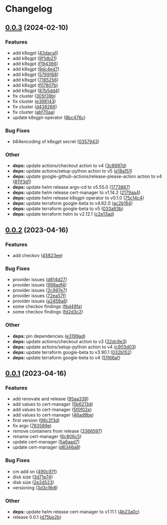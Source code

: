 # Changelog

## [0.0.3](https://github.com/on-clouds/terraform/compare/v0.0.2...v0.0.3) (2024-02-10)


### Features

* add k8sgpt ([43daca1](https://github.com/on-clouds/terraform/commit/43daca167ef9a57ad3b5e9a9222b07026c1f117c))
* add k8sgpt ([9f1db21](https://github.com/on-clouds/terraform/commit/9f1db21e4a12301bf6e81a2941725f7c9c976bb7))
* add k8sgpt ([f194366](https://github.com/on-clouds/terraform/commit/f194366a29a791359d4081d95b731e55ae3b739d))
* add k8sgpt ([9dc4ed7](https://github.com/on-clouds/terraform/commit/9dc4ed7024dc3df7e4ba39233e26467e9678cd36))
* add k8sgpt ([5769168](https://github.com/on-clouds/terraform/commit/5769168643d3bb522d4b09e592a81131df150214))
* add k8sgpt ([7185256](https://github.com/on-clouds/terraform/commit/7185256fbae50bab96ef9d1e57844e46e59b41c4))
* add k8sgpt ([f07807b](https://github.com/on-clouds/terraform/commit/f07807b8581584de4dd249cb1476f0d1f2888ecf))
* add k8sgpt ([87b5dd4](https://github.com/on-clouds/terraform/commit/87b5dd40dd5634d1a2ef8a926503c080f5df4626))
* fix cluster ([305f39b](https://github.com/on-clouds/terraform/commit/305f39ba09ced11903620a118a50edba944cf190))
* fix cluster ([e398143](https://github.com/on-clouds/terraform/commit/e3981435231e09365ff545d2fdf99078d0058b8e))
* fix cluster ([d439266](https://github.com/on-clouds/terraform/commit/d43926668f6561a8326488a23a643c83d03d2a73))
* fix cluster ([abf70aa](https://github.com/on-clouds/terraform/commit/abf70aae1163ec1e5f95991198334f0283adccab))
* update k8sgpt-operator ([8bc476c](https://github.com/on-clouds/terraform/commit/8bc476c8a172bda123fc833f7bb4dd1a05d27a1e))


### Bug Fixes

* b64encoding of k8sgpt secret ([0357943](https://github.com/on-clouds/terraform/commit/0357943129377a84ee391b0c8b02a336e0025b94))


### Other

* **deps:** update actions/checkout action to v4 ([3c8997d](https://github.com/on-clouds/terraform/commit/3c8997d9db90194880680d2da05970f273d1393f))
* **deps:** update actions/setup-python action to v5 ([e18a151](https://github.com/on-clouds/terraform/commit/e18a15136e1d356106b4716a928614447243f092))
* **deps:** update google-github-actions/release-please-action action to v4 ([811f3d1](https://github.com/on-clouds/terraform/commit/811f3d10dc0d342ae797b967a56cb751978badd6))
* **deps:** update helm release argo-cd to v5.55.0 ([1773887](https://github.com/on-clouds/terraform/commit/17738871e2764ffaa2c8dded3ce1111b81b85b24))
* **deps:** update helm release cert-manager to v1.14.2 ([2179aa4](https://github.com/on-clouds/terraform/commit/2179aa48b19d9c9486690160821a48e49ecad3f8))
* **deps:** update helm release k8sgpt-operator to v0.1.0 ([75c14c4](https://github.com/on-clouds/terraform/commit/75c14c4bb2a312342f70e1ea2f5b686d5c124e5b))
* **deps:** update terraform google-beta to v4.62.0 ([ac2b164](https://github.com/on-clouds/terraform/commit/ac2b16472ada4c2eadc31a858da751405efd3dc3))
* **deps:** update terraform google-beta to v5 ([033a93b](https://github.com/on-clouds/terraform/commit/033a93bd3e476a855c1842ad5949ffdeaca26f29))
* **deps:** update terraform helm to v2.12.1 ([c2e13ad](https://github.com/on-clouds/terraform/commit/c2e13ad6b40df766cd5fe6229befa0074c585aef))

## [0.0.2](https://github.com/on-clouds/terraform/compare/v0.0.1...v0.0.2) (2023-04-16)


### Features

* add checkov ([45823ee](https://github.com/on-clouds/terraform/commit/45823ee1ac66b8d9fe93e99101150e90e1a90fee))


### Bug Fixes

* provider issues ([d814d27](https://github.com/on-clouds/terraform/commit/d814d27e7a1aef8001389d2b24ea97eb69bc47f3))
* provider issues ([998adf4](https://github.com/on-clouds/terraform/commit/998adf4c8291167d89fe9832d5db23a19526dea7))
* provider issues ([2c997e7](https://github.com/on-clouds/terraform/commit/2c997e7a22a90618d680e90d718f16c8e80ca43a))
* provider issues ([72ea57f](https://github.com/on-clouds/terraform/commit/72ea57fb0de1d22cff9a6e4e5999775498550cca))
* provider issues ([a2459a8](https://github.com/on-clouds/terraform/commit/a2459a810f8d8db1a4f38f512a1112d1060ff16a))
* some checkov findings ([fbd49fa](https://github.com/on-clouds/terraform/commit/fbd49fadaecd331704a3077292a49563d4f9d916))
* some checkov findings ([fd2d3c2](https://github.com/on-clouds/terraform/commit/fd2d3c2e6f7e5eef576ff2df432c42cef6f22a53))


### Other

* **deps:** pin dependencies ([e3199ad](https://github.com/on-clouds/terraform/commit/e3199ad24fbdecefe8d3772076e20ac64eb37f9b))
* **deps:** update actions/checkout action to v3 ([32dc9e3](https://github.com/on-clouds/terraform/commit/32dc9e39da1562e7c2d5dcc65e7c8b0ed468d8e7))
* **deps:** update actions/setup-python action to v4 ([c903d03](https://github.com/on-clouds/terraform/commit/c903d034a0b63a65a6a93bf4e229752663eceda2))
* **deps:** update terraform google-beta to v3.90.1 ([032b152](https://github.com/on-clouds/terraform/commit/032b1523fda624752bc5c4a6d937a0b08956728c))
* **deps:** update terraform google-beta to v4 ([51f66af](https://github.com/on-clouds/terraform/commit/51f66af90992666783c031c9973a0e27ea597b33))

## [0.0.1](https://github.com/on-clouds/terraform/compare/v0.0.1...v0.0.1) (2023-04-16)


### Features

* add renovate and release ([95aa339](https://github.com/on-clouds/terraform/commit/95aa339be69fc4ab1ec8de68ace51b1dcf8757dd))
* add values to cert-manager ([5b6213d](https://github.com/on-clouds/terraform/commit/5b6213daa73a947440e83d66d2a643f58c60cb0c))
* add values to cert-manager ([5f0f02e](https://github.com/on-clouds/terraform/commit/5f0f02e742f9c59a6adfbe6ea3a81cfaec184b19))
* add values to cert-manager ([46ad9be](https://github.com/on-clouds/terraform/commit/46ad9be7894fa69a164be5375de90065d8ad3664))
* first version ([98c2f3d](https://github.com/on-clouds/terraform/commit/98c2f3d125123540570c2a63273e0f82c67afd2b))
* fix argo ([783589e](https://github.com/on-clouds/terraform/commit/783589e302fb352c6862c309347ee8f478a125c0))
* remove containers from release ([3366597](https://github.com/on-clouds/terraform/commit/336659711563461ca64a0947c637a4a17861c7f4))
* rename cert-manager ([6c806c5](https://github.com/on-clouds/terraform/commit/6c806c57a0976736d5a343b7e756248e3924e572))
* update cert-manager ([5a6aad7](https://github.com/on-clouds/terraform/commit/5a6aad7135d5811103c47812398ec465d1b6863c))
* update cert-manager ([d6346a8](https://github.com/on-clouds/terraform/commit/d6346a8e46fe9d4aea62cb78ba2192879e1526c3))


### Bug Fixes

* cm add on ([490c97f](https://github.com/on-clouds/terraform/commit/490c97f5952ff175bd735425c3f4655f7d005b19))
* disk size ([3d71e74](https://github.com/on-clouds/terraform/commit/3d71e748cd4a422e1bfc5683ae249b5c33328c2c))
* disk size ([2e2d523](https://github.com/on-clouds/terraform/commit/2e2d523024ef9adce784b0421b243d23289eae4a))
* versioning ([3d3c9b8](https://github.com/on-clouds/terraform/commit/3d3c9b8f786258c1ccefccbc4261fd1ede99e9a6))


### Other

* **deps:** update helm release cert-manager to v1.11.1 ([4b23a0c](https://github.com/on-clouds/terraform/commit/4b23a0c4cd24977252ccf5a846ad289071dc3bde))
* release 0.0.1 ([d75be2b](https://github.com/on-clouds/terraform/commit/d75be2b80cbf7030ff7cff9d1561c5e875e24782))
